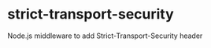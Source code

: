 strict-transport-security
=========================

Node.js middleware to add Strict-Transport-Security header
